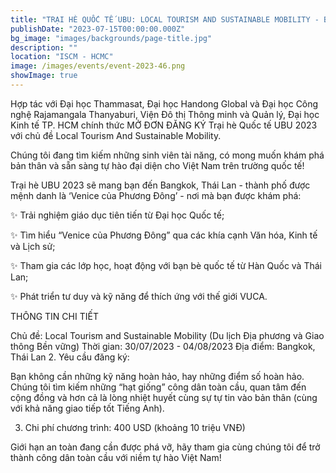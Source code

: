 ```yaml
---
title: "TRẠI HÈ QUỐC TẾ UBU: LOCAL TOURISM AND SUSTAINABLE MOBILITY - BANGKOK, THÁI LAN"
publishDate: "2023-07-15T00:00:00.000Z"
bg_image: "images/backgrounds/page-title.jpg"
description: "" 
location: "ISCM - HCMC"
image: /images/events/event-2023-46.png
showImage: true
---
```


Hợp tác với Đại học Thammasat, Đại học Handong Global và Đại học Công nghệ Rajamangala Thanyaburi, Viện Đô thị Thông minh và Quản lý, Đại học Kinh tế TP. HCM chính thức MỞ ĐƠN ĐĂNG KÝ Trại hè Quốc tế UBU 2023 với chủ đề Local Tourism And Sustainable Mobility.

Chúng tôi đang tìm kiếm những sinh viên tài năng, có mong muốn khám phá bản thân và sẵn sàng tự hào đại diện cho Việt Nam trên trường quốc tế!

Trại hè UBU 2023 sẽ mang bạn đến Bangkok, Thái Lan - thành phố được mệnh danh là ‘Venice của Phương Đông’ - nơi mà bạn được khám phá:

✨ Trải nghiệm giáo dục tiên tiến từ Đại học Quốc tế;

✨ Tìm hiểu “Venice của Phương Đông” qua các khía cạnh Văn hóa, Kinh tế và Lịch sử;

✨ Tham gia các lớp học, hoạt động với bạn bè quốc tế từ Hàn Quốc và Thái Lan;

✨ Phát triển tư duy và kỹ năng để thích ứng với thế giới VUCA.

THÔNG TIN CHI TIẾT

Chủ đề: Local Tourism and Sustainable Mobility (Du lịch Địa phương và Giao thông Bền vững)
Thời gian: 30/07/2023 - 04/08/2023
Địa điểm: Bangkok, Thái Lan
2. Yêu cầu đăng ký:

Bạn không cần những kỹ năng hoàn hảo, hay những điểm số hoàn hảo. Chúng tôi tìm kiếm những “hạt giống” công dân toàn cầu, quan tâm đến cộng đồng và hơn cả là lòng nhiệt huyết cùng sự tự tin vào bản thân (cùng với khả năng giao tiếp tốt Tiếng Anh).

3. Chi phí chương trình: 400 USD (khoảng 10 triệu VNĐ)

Giới hạn an toàn đang cần được phá vỡ, hãy tham gia cùng chúng tôi để trở thành công dân toàn cầu với niềm tự hào Việt Nam!

